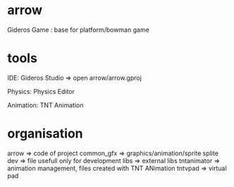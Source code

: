 arrow
=====

Gideros Game : base for platform/bowman game

tools
=====
IDE: 
Gideros Studio => open arrow/arrow.gproj

Physics: 
Physics Editor

Animation:
TNT Animation

organisation
=====
arrow       => code of project
common_gfx  => graphics/animation/sprite splite
dev         => file usefull only for development
libs        => external libs
  tntanimator => animation management, files created with TNT ANimation
  tntvpad     => virtual pad

